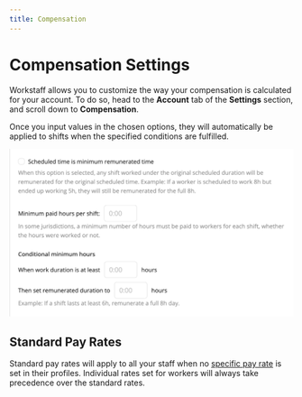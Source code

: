 ```yaml
---
title: Compensation
---
```


# Compensation Settings 

Workstaff allows you to customize the way your compensation is calculated for your account. To do so, head to the **Account** tab of the **Settings** section, and scroll down to **Compensation**.

Once you input values in the chosen options, they will automatically be applied to shifts when the specified conditions are fulfilled.

![Compensation](Images/remuneration-settings.png)

## Standard Pay Rates

Standard pay rates will apply to all your staff when no [specific pay rate](../staff/rate-per-skill.md) is set in their profiles. Individual rates set for workers will always take precedence over the standard rates.
